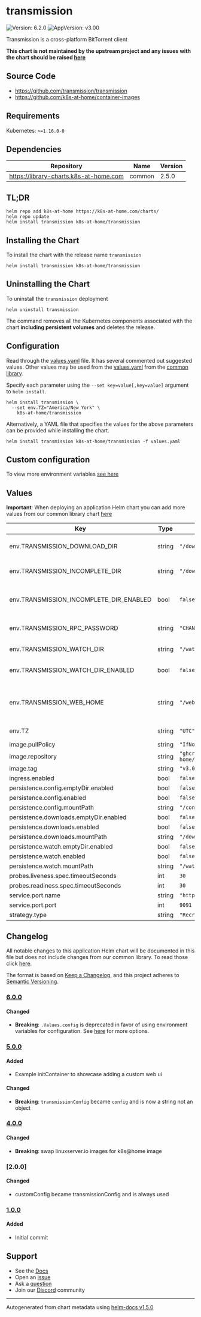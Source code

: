 # transmission

![Version: 6.2.0](https://img.shields.io/badge/Version-6.2.0-informational?style=flat-square) ![AppVersion: v3.00](https://img.shields.io/badge/AppVersion-v3.00-informational?style=flat-square)

Transmission is a cross-platform BitTorrent client

**This chart is not maintained by the upstream project and any issues with the chart should be raised [here](https://github.com/k8s-at-home/charts/issues/new/choose)**

## Source Code

* <https://github.com/transmission/transmission>
* <https://github.com/k8s-at-home/container-images>

## Requirements

Kubernetes: `>=1.16.0-0`

## Dependencies

| Repository | Name | Version |
|------------|------|---------|
| https://library-charts.k8s-at-home.com | common | 2.5.0 |

## TL;DR

```console
helm repo add k8s-at-home https://k8s-at-home.com/charts/
helm repo update
helm install transmission k8s-at-home/transmission
```

## Installing the Chart

To install the chart with the release name `transmission`

```console
helm install transmission k8s-at-home/transmission
```

## Uninstalling the Chart

To uninstall the `transmission` deployment

```console
helm uninstall transmission
```

The command removes all the Kubernetes components associated with the chart **including persistent volumes** and deletes the release.

## Configuration

Read through the [values.yaml](./values.yaml) file. It has several commented out suggested values.
Other values may be used from the [values.yaml](https://github.com/k8s-at-home/library-charts/tree/main/charts/stable/common/values.yaml) from the [common library](https://github.com/k8s-at-home/library-charts/tree/main/charts/stable/common).

Specify each parameter using the `--set key=value[,key=value]` argument to `helm install`.

```console
helm install transmission \
  --set env.TZ="America/New York" \
    k8s-at-home/transmission
```

Alternatively, a YAML file that specifies the values for the above parameters can be provided while installing the chart.

```console
helm install transmission k8s-at-home/transmission -f values.yaml
```

## Custom configuration

To view more environment variables [see here](https://github.com/k8s-at-home/container-images/tree/main/apps/transmission/settings.json.tmpl)

## Values

**Important**: When deploying an application Helm chart you can add more values from our common library chart [here](https://github.com/k8s-at-home/library-charts/tree/main/charts/stable/common)

| Key | Type | Default | Description |
|-----|------|---------|-------------|
| env.TRANSMISSION_DOWNLOAD_DIR | string | `"/downloads/complete"` | Torrent download directory |
| env.TRANSMISSION_INCOMPLETE_DIR | string | `"/downloads/incomplete"` | Incomplete download directory |
| env.TRANSMISSION_INCOMPLETE_DIR_ENABLED | bool | `false` | Enable incomplete download directory |
| env.TRANSMISSION_RPC_PASSWORD | string | `"CHANGEME"` | Password to access the Web UI |
| env.TRANSMISSION_WATCH_DIR | string | `"/watch"` | Watch directory |
| env.TRANSMISSION_WATCH_DIR_ENABLED | bool | `false` | Enable watch directory |
| env.TRANSMISSION_WEB_HOME | string | `"/web"` | Path in container where the Web UI is located |
| env.TZ | string | `"UTC"` | Container timezone |
| image.pullPolicy | string | `"IfNotPresent"` |  |
| image.repository | string | `"ghcr.io/k8s-at-home/transmission"` |  |
| image.tag | string | `"v3.00"` |  |
| ingress.enabled | bool | `false` |  |
| persistence.config.emptyDir.enabled | bool | `false` |  |
| persistence.config.enabled | bool | `false` |  |
| persistence.config.mountPath | string | `"/config"` |  |
| persistence.downloads.emptyDir.enabled | bool | `false` |  |
| persistence.downloads.enabled | bool | `false` |  |
| persistence.downloads.mountPath | string | `"/downloads"` |  |
| persistence.watch.emptyDir.enabled | bool | `false` |  |
| persistence.watch.enabled | bool | `false` |  |
| persistence.watch.mountPath | string | `"/watch"` |  |
| probes.liveness.spec.timeoutSeconds | int | `30` |  |
| probes.readiness.spec.timeoutSeconds | int | `30` |  |
| service.port.name | string | `"http"` |  |
| service.port.port | int | `9091` |  |
| strategy.type | string | `"Recreate"` |  |

## Changelog

All notable changes to this application Helm chart will be documented in this file but does not include changes from our common library. To read those click [here](https://github.com/k8s-at-home/library-charts/tree/main/charts/stable/common#changelog).

The format is based on [Keep a Changelog](https://keepachangelog.com/en/1.0.0/), and this project adheres to [Semantic Versioning](https://semver.org/spec/v2.0.0.html).

### [6.0.0]

#### Changed

- **Breaking**: `.Values.config` is deprecated in favor of using environment variables for configuration. See [here](https://github.com/k8s-at-home/container-images/tree/main/apps/transmission/settings.json.tmpl) for more options.

### [5.0.0]

#### Added

- Example initContainer to showcase adding a custom web ui

#### Changed

- **Breaking**: `transmissionConfig` became `config` and is now a string not an object

### [4.0.0]

#### Changed

- **Breaking**: swap linuxserver.io images for k8s@home image

### [2.0.0]

#### Changed

- customConfig became transmissionConfig and is always used

### [1.0.0]

#### Added

- Initial commit

[6.0.0]: #6.0.0
[5.0.0]: #5.0.0
[4.0.0]: #4.0.0
[1.0.0]: #1.0.0

## Support

- See the [Docs](https://docs.k8s-at-home.com/our-helm-charts/getting-started/)
- Open an [issue](https://github.com/k8s-at-home/charts/issues/new/choose)
- Ask a [question](https://github.com/k8s-at-home/organization/discussions)
- Join our [Discord](https://discord.gg/sTMX7Vh) community

----------------------------------------------
Autogenerated from chart metadata using [helm-docs v1.5.0](https://github.com/norwoodj/helm-docs/releases/v1.5.0)
